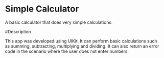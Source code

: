 # Simple Calculator

A basic calculator that does very simple calculations.

#Description

This app was developed using UIKit. It can perform basic calculations such as summing, subtracting, multiplying and dividing. It can also return an error code in the scenario where the user does not enter numbers.
